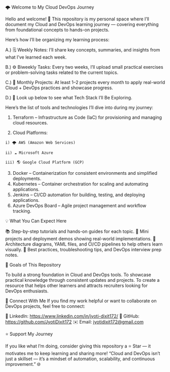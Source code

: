 🌩️ Welcome to My Cloud DevOps Journey

Hello and welcome! 👋
This repository is my personal space where I’ll document my Cloud and DevOps learning journey — covering everything from foundational concepts to hands-on projects.

Here’s how I’ll be organizing my learning process:

  A.) 🗒️ Weekly Notes: I’ll share key concepts, summaries, and insights from what I’ve learned each week.

  B.) ⚙️ Biweekly Tasks: Every two weeks, I’ll upload small practical exercises or problem-solving tasks related to the current topics.

  C.) 🚀 Monthly Projects: At least 1–2 projects every month to apply real-world Cloud + DevOps practices and showcase progress.

  D.) 🧠 Look up below to see what Tech Stack I’ll Be Exploring.

Here’s the list of tools and technologies I’ll dive into during my journey:

  1. Terraform – Infrastructure as Code (IaC) for provisioning and managing cloud resources.

  2. Cloud Platforms:
    
    i) 🌩️ AWS (Amazon Web Services)
  
    ii) ☁️ Microsoft Azure
  
    iii) 🌎 Google Cloud Platform (GCP)
  
  3. Docker – Containerization for consistent environments and simplified deployments.
  4. Kubernetes – Container orchestration for scaling and automating applications.
  5. Jenkins – CI/CD automation for building, testing, and deploying applications.
  6. Azure DevOps Board – Agile project management and workflow tracking.

💡 What You Can Expect Here

📚 Step-by-step tutorials and hands-on guides for each topic.
💼 Mini projects and deployment demos showing real-world implementations.
🧩 Architecture diagrams, YAML files, and CI/CD pipelines to help others learn visually.
🧠 Best practices, troubleshooting tips, and DevOps interview prep notes.

🌟 Goals of This Repository

To build a strong foundation in Cloud and DevOps tools.
To showcase practical knowledge through consistent updates and projects.
To create a resource that helps other learners and attracts recruiters looking for DevOps enthusiasts.

🤝 Connect With Me
If you find my work helpful or want to collaborate on DevOps projects, feel free to connect:

💼 LinkedIn: https://www.linkedin.com/in/jyoti-dixit172/
🐙 GitHub: https://github.com/JyotiDixit172
✉️ Email: jyotidixit172@gmail.com

⭐ Support My Journey

If you like what I’m doing, consider giving this repository a ⭐ Star — it motivates me to keep learning and sharing more!
“Cloud and DevOps isn’t just a skillset — it’s a mindset of automation, scalability, and continuous improvement.” 🌐

